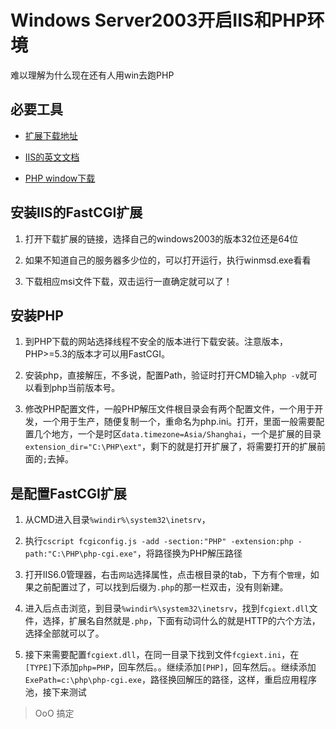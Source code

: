 # Windows Server2003开启IIS和PHP环境


难以理解为什么现在还有人用win去跑PHP
<!--more-->

## 必要工具

- [扩展下载地址](http://www.iis.net/extensions/fastcgi) 

- [IIS的英文文档](http://www.iis.net/learn/application-frameworks/install-and-configure-php-applications-on-iis/using-fastcgi-to-host-php-applications-on-iis-60)

- [PHP window下载](http://windows.php.net/download)

## 安装IIS的FastCGI扩展

1. 打开下载扩展的链接，选择自己的windows2003的版本32位还是64位

2. 如果不知道自己的服务器多少位的，可以打开运行，执行winmsd.exe看看

3. 下载相应msi文件下载，双击运行一直确定就可以了！

## 安装PHP

1. 到PHP下载的网站选择线程不安全的版本进行下载安装。注意版本，PHP>=5.3的版本才可以用FastCGI。

2. 安装php，直接解压，不多说，配置Path，验证时打开CMD输入`php -v`就可以看到php当前版本号。

3. 修改PHP配置文件，一般PHP解压文件根目录会有两个配置文件，一个用于开发，一个用于生产，随便复制一个，重命名为php.ini。打开，里面一般需要配置几个地方，一个是时区`data.timezone=Asia/Shanghai`，一个是扩展的目录`extension_dir="C:\PHP\ext"`，剩下的就是打开扩展了，将需要打开的扩展前面的`;`去掉。

## 是配置FastCGI扩展

1. 从CMD进入目录`%windir%\system32\inetsrv`，

2. 执行`cscript fcgiconfig.js -add -section:"PHP" -extension:php -path:"C:\PHP\php-cgi.exe"`，将路径换为PHP解压路径

3. 打开IIS6.0管理器，右击`网站`选择属性，点击根目录的tab，下方有个`管理`，如果之前配置过了，可以找到后缀为`.php`的那一栏双击，没有则新建。

4. 进入后点击浏览，到目录`%windir%\system32\inetsrv`，找到`fcgiext.dll`文件，选择，扩展名自然就是`.php`，下面有动词什么的就是HTTP的六个方法，选择全部就可以了。

5. 接下来需要配置`fcgiext.dll`，在同一目录下找到文件`fcgiext.ini`，在`[TYPE]`下添加`php=PHP`，回车然后。。继续添加`[PHP]`，回车然后。。继续添加`ExePath=c:\php\php-cgi.exe`，路径换回解压的路径，这样，重启应用程序池，接下来测试

> OoO 搞定

